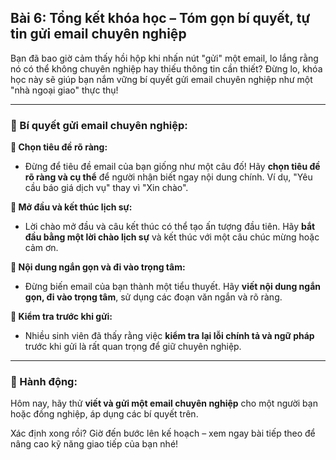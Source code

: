 ## Bài 6: Tổng kết khóa học – Tóm gọn bí quyết, tự tin gửi email chuyên nghiệp

Bạn đã bao giờ cảm thấy hồi hộp khi nhấn nút "gửi" một email, lo lắng rằng nó có thể không chuyên nghiệp hay thiếu thông tin cần thiết? Đừng lo, khóa học này sẽ giúp bạn nắm vững bí quyết gửi email chuyên nghiệp như một "nhà ngoại giao" thực thụ!

---

### 📌 Bí quyết gửi email chuyên nghiệp:

**🔹 Chọn tiêu đề rõ ràng:**
- Đừng để tiêu đề email của bạn giống như một câu đố! Hãy **chọn tiêu đề rõ ràng và cụ thể** để người nhận biết ngay nội dung chính. Ví dụ, "Yêu cầu báo giá dịch vụ" thay vì "Xin chào".

**🔹 Mở đầu và kết thúc lịch sự:**
- Lời chào mở đầu và câu kết thúc có thể tạo ấn tượng đầu tiên. Hãy **bắt đầu bằng một lời chào lịch sự** và kết thúc với một câu chúc mừng hoặc cảm ơn.

**🔹 Nội dung ngắn gọn và đi vào trọng tâm:**
- Đừng biến email của bạn thành một tiểu thuyết. Hãy **viết nội dung ngắn gọn, đi vào trọng tâm**, sử dụng các đoạn văn ngắn và rõ ràng.

**🔹 Kiểm tra trước khi gửi:**
- Nhiều sinh viên đã thấy rằng việc **kiểm tra lại lỗi chính tả và ngữ pháp** trước khi gửi là rất quan trọng để giữ chuyên nghiệp.

---

### 🚀 Hành động:

Hôm nay, hãy thử **viết và gửi một email chuyên nghiệp** cho một người bạn hoặc đồng nghiệp, áp dụng các bí quyết trên.

Xác định xong rồi? Giờ đến bước lên kế hoạch – xem ngay bài tiếp theo để nâng cao kỹ năng giao tiếp của bạn nhé!